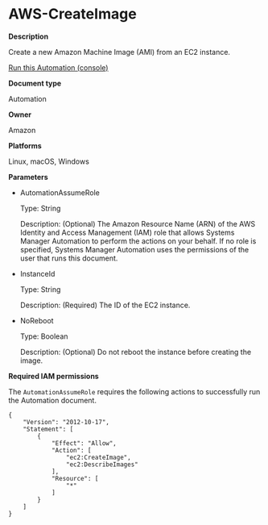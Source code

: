 # AWS\-CreateImage<a name="automation-aws-createimage"></a>

**Description**

Create a new Amazon Machine Image \(AMI\) from an EC2 instance\.

[Run this Automation \(console\)](https://console.aws.amazon.com/systems-manager/automation/execute/AWS-CreateImage)

**Document type**

Automation

**Owner**

Amazon

**Platforms**

Linux, macOS, Windows

**Parameters**
+ AutomationAssumeRole

  Type: String

  Description: \(Optional\) The Amazon Resource Name \(ARN\) of the AWS Identity and Access Management \(IAM\) role that allows Systems Manager Automation to perform the actions on your behalf\. If no role is specified, Systems Manager Automation uses the permissions of the user that runs this document\.
+ InstanceId

  Type: String

  Description: \(Required\) The ID of the EC2 instance\.
+ NoReboot

  Type: Boolean

  Description: \(Optional\) Do not reboot the instance before creating the image\.

**Required IAM permissions**

The `AutomationAssumeRole` requires the following actions to successfully run the Automation document\.

```
{
    "Version": "2012-10-17",
    "Statement": [
        {
            "Effect": "Allow",
            "Action": [
                "ec2:CreateImage",
                "ec2:DescribeImages"
            ],
            "Resource": [
                "*"
            ]
        }
    ]
}
```